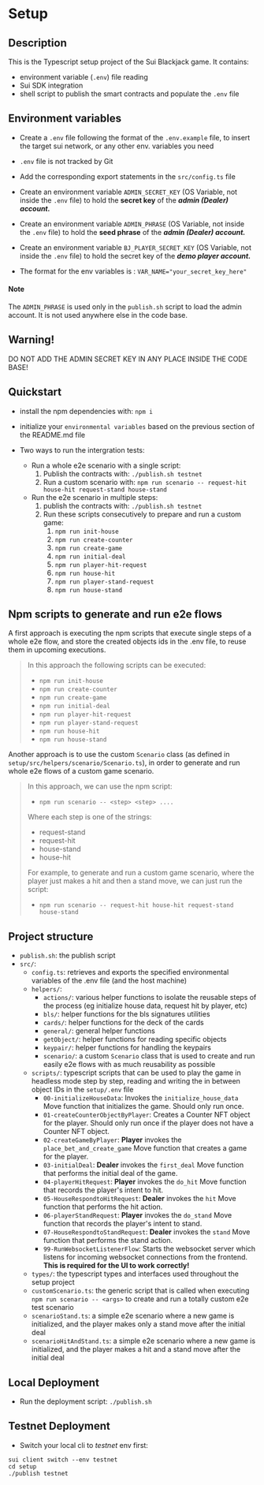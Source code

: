 # Setup

## Description

This is the Typescript setup project of the Sui Blackjack game. It contains:

- environment variable (`.env`) file reading
- Sui SDK integration
- shell script to publish the smart contracts and populate the `.env` file

## Environment variables

- Create a `.env` file following the format of the `.env.example` file, to insert the target sui network, or any other env. variables you need
- `.env` file is not tracked by Git
- Add the corresponding export statements in the `src/config.ts` file
- Create an environment variable `ADMIN_SECRET_KEY` (OS Variable, not inside the `.env` file) to hold the **secret key** of the **_admin (Dealer) account._**
- Create an environment variable `ADMIN_PHRASE` (OS Variable, not inside the `.env` file) to hold the **seed phrase** of the **_admin (Dealer) account._**
- Create an environment variable `BJ_PLAYER_SECRET_KEY` (OS Variable, not inside the `.env` file) to hold the secret key of the **_demo player account._**

- The format for the env variables is : `VAR_NAME="your_secret_key_here"`

#### Note

The `ADMIN_PHRASE` is used only in the `publish.sh` script to load the admin account. It is not used anywhere else in the code base.

## Warning!

DO NOT ADD THE ADMIN SECRET KEY IN ANY PLACE INSIDE THE CODE BASE!

## Quickstart

- install the npm dependencies with: `npm i`
- initialize your `environmental variables` based on the previous section of the README.md file

- Two ways to run the intergration tests:
  - Run a whole e2e scenario with a single script:
    1. Publish the contracts with: `./publish.sh testnet`
    2. Run a custom scenario with: `npm run scenario -- request-hit house-hit request-stand house-stand`
  - Run the e2e scenario in multiple steps:
    1. publish the contracts with: `./publish.sh testnet`
    2. Run these scripts consecutively to prepare and run a custom game:
       1. `npm run init-house`
       2. `npm run create-counter`
       3. `npm run create-game`
       4. `npm run initial-deal`
       5. `npm run player-hit-request`
       6. `npm run house-hit`
       7. `npm run player-stand-request`
       8. `npm run house-stand`

## Npm scripts to generate and run e2e flows

A first approach is executing the npm scripts that execute single steps of a whole e2e flow, and store the created objects ids in the .env file, to reuse them in upcoming executions. <br />

> In this approach the following scripts can be executed:
>
> - `npm run init-house`
> - `npm run create-counter`
> - `npm run create-game`
> - `npm run initial-deal`
> - `npm run player-hit-request`
> - `npm run player-stand-request`
> - `npm run house-hit`
> - `npm run house-stand`

Another approach is to use the custom `Scenario` class (as defined in `setup/src/helpers/scenario/Scenario.ts`), in order to generate and run whole e2e flows of a custom game scenario. <br />

> In this approach, we can use the npm script:
>
> - `npm run scenario -- <step> <step> ....`
>
> Where each step is one of the strings:
>
> - request-stand
> - request-hit
> - house-stand
> - house-hit
>
> For example, to generate and run a custom game scenario, where the player just makes a hit and then a stand move, we can just run the script:
>
> - `npm run scenario -- request-hit house-hit request-stand house-stand`

## Project structure

- `publish.sh`: the publish script
- `src/`:
  - `config.ts`: retrieves and exports the specified environmental variables of the .env file (and the host machine)
  - `helpers/`:
    - `actions/`: various helper functions to isolate the reusable steps of the process (eg initialize house data, request hit by player, etc)
    - `bls/`: helper functions for the bls signatures utilities
    - `cards/`: helper functions for the deck of the cards
    - `general/`: general helper functions
    - `getObject/`: helper functions for reading specific objects
    - `keypair/`: helper functions for handling the keypairs
    - `scenario/`: a custom `Scenario` class that is used to create and run easily e2e flows with as much reusability as possible
  - `scripts/`: typescript scripts that can be used to play the game in headless mode step by step, reading and writing the in between object IDs in the `setup/.env` file
    - `00-initializeHouseData`: Invokes the `initialize_house_data` Move function that initializes the game. Should only run once.
    - `01-createCounterObjectByPlayer`: Creates a Counter NFT object for the player. Should only run once if the player does not have a Counter NFT object.
    - `02-createGameByPlayer`: **Player** invokes the `place_bet_and_create_game` Move function that creates a game for the player.
    - `03-initialDeal`: **Dealer** invokes the `first_deal` Move function that performs the initial deal of the game.
    - `04-playerHitRequest`: **Player** invokes the `do_hit` Move function that records the player's intent to hit.
    - `05-HouseRespondtoHitRequest`: **Dealer** invokes the `hit` Move function that performs the hit action.
    - `06-playerStandRequest`: **Player** invokes the `do_stand` Move function that records the player's intent to stand.
    - `07-HouseRespondtoStandRequest`: **Dealer** invokes the `stand` Move function that performs the stand action.
    - `99-RunWebsocketListenerFlow`: Starts the websocket server which listens for incoming websocket connections from the frontend.
      **This is required for the UI to work correctly!**
  - `types/`: the typescript types and interfaces used throughout the setup project
  - `customScenario.ts`: the generic script that is called when executing `npm run scenario -- <args>` to create and run a totally custom e2e test scenario
  - `scenarioStand.ts`: a simple e2e scenario where a new game is initialized, and the player makes only a stand move after the initial deal
  - `scenarioHitAndStand.ts`: a simple e2e scenario where a new game is initialized, and the player makes a hit and a stand move after the initial deal

## Local Deployment

- Run the deployment script: `./publish.sh`

## Testnet Deployment

- Switch your local cli to _testnet_ env first:

```shell
sui client switch --env testnet
cd setup
./publish testnet
```
